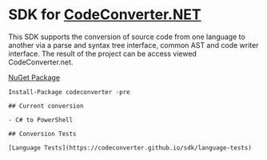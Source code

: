 # SDK for [CodeConverter.NET](https://codeconverter.net)

This SDK supports the conversion of source code from one language to another via a parse and syntax tree interface, common AST and code writer interface. The result of the project can be access viewed CodeConverter.net.

[NuGet Package](https://www.nuget.org/packages/codeconverter/)

```
Install-Package codeconverter -pre

## Current conversion

- C# to PowerShell

## Conversion Tests

[Language Tests](https://codeconverter.github.io/sdk/language-tests)
